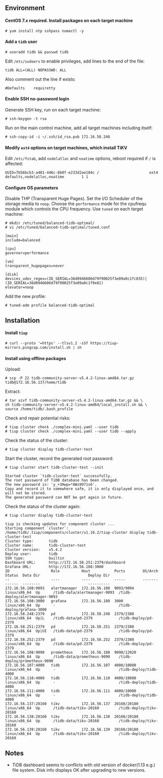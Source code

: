 ## Environment

#### CentOS 7.x required. Install packages on each target machine

```shell
# yum install ntp sshpass numactl -y
```

#### Add a `tidb` user

```shell
# useradd tidb && passwd tidb
```
Edit `/etc/sudoers` to enable privileges, add lines to the end of the file:
```
tidb ALL=(ALL) NOPASSWD: ALL
```
Also comment out the line if exists:
```
#Defaults    requiretty
```

#### Enable SSH no-password login

Generate SSH key, run on each target machine:
```shell
# ssh-keygen -t rsa
```
Run on the main control machine, add all target machines including itself:
```shell
# ssh-copy-id -i ~/.ssh/id_rsa.pub 172.16.58.248
```

#### Modify `ext4` options on target machines, which install TiKV

Edit `/etc/fstab`, add `nodelalloc` and `noatime` options, reboot required if `/` is affected:
```
UUID=7b56bcb3-a401-446c-8b0f-e233d2ae184c /                       ext4    defaults,nodelalloc,noatime        1 1
```

#### Configure OS parameters

Disable THP (Transparent Huge Pages). Set the I/O Scheduler of the storage media to `noop`. Choose the `performance` mode for the cpufrequ module which controls the CPU frequency. Use `tuned` on each target machine:
```shell
# mkdir /etc/tuned/balanced-tidb-optimal/
# vi /etc/tuned/balanced-tidb-optimal/tuned.conf
```
```
[main]
include=balanced

[cpu]
governor=performance

[vm]
transparent_hugepages=never

[disk]
devices_udev_regex=(ID_SERIAL=36d0946606d79f90025f3e09a0c1fc035)|(ID_SERIAL=36d0946606d79f90025f3e09a0c1f9e81)
elevator=noop
```
Add the new profile:
```shell
# tuned-adm profile balanced-tidb-optimal
```

## Installation

#### Install `tiup`

```shell
# curl --proto '=https' --tlsv1.2 -sSf https://tiup-mirrors.pingcap.com/install.sh | sh
```

#### Install using offline packages

Upload:
```shell
# scp -P 22 tidb-community-server-v5.4.2-linux-amd64.tar.gz tidb@172.16.56.137/home/tidb
```
Extract:
```shell
# tar xzvf tidb-community-server-v5.4.2-linux-amd64.tar.gz && \
sh tidb-community-server-v5.4.2-linux-amd64/local_install.sh && \
source /home/tidb/.bash_profile
```
Check and repair potential risks:
```shell
# tiup cluster check ./complex-mini.yaml --user tidb
# tiup cluster check ./complex-mini.yaml --user tidb --apply
```
Check the status of the cluster:
```shell
# tiup cluster display tidb-cluster-test
```
Start the cluster, record the generated root password:
```shell
# tiup cluster start tidb-cluster-test --init
```
```
Started cluster `tidb-cluster-test` successfully.
The root password of TiDB database has been changed.
The new password is: 'y_+3Hwp=*AWz8971s6'.
Copy and record it to somewhere safe, it is only displayed once, and will not be stored.
The generated password can NOT be got again in future.
```
Check the status of the cluster again:
```shell
# tiup cluster display tidb-cluster-test
```
```
tiup is checking updates for component cluster ...
Starting component `cluster`: /home/tidb/.tiup/components/cluster/v1.10.2/tiup-cluster display tidb-cluster-test
Cluster type:       tidb
Cluster name:       tidb-cluster-test
Cluster version:    v5.4.2
Deploy user:        tidb
SSH type:           builtin
Dashboard URL:      http://172.16.58.251:2379/dashboard
Grafana URL:        http://172.16.56.108:3000
ID                   Role          Host           Ports        OS/Arch       Status  Data Dir                      Deploy Dir
--                   ----          ----           -----        -------       ------  --------                      ----------
172.16.56.108:9093   alertmanager  172.16.56.108  9093/9094    linux/x86_64  Up      /tidb-data/alertmanager-9093  /tidb-deploy/alertmanager-9093
172.16.56.108:3000   grafana       172.16.56.108  3000         linux/x86_64  Up      -                             /tidb-deploy/grafana-3000
172.16.58.248:2379   pd            172.16.58.248  2379/2380    linux/x86_64  Up|L    /tidb-data/pd-2379            /tidb-deploy/pd-2379
172.16.58.251:2379   pd            172.16.58.251  2379/2380    linux/x86_64  Up|UI   /tidb-data/pd-2379            /tidb-deploy/pd-2379
172.16.58.252:2379   pd            172.16.58.252  2379/2380    linux/x86_64  Up      /tidb-data/pd-2379            /tidb-deploy/pd-2379
172.16.56.108:9090   prometheus    172.16.56.108  9090/12020   linux/x86_64  Up      /tidb-data/prometheus-9090    /tidb-deploy/prometheus-9090
172.16.56.107:4000   tidb          172.16.56.107  4000/10080   linux/x86_64  Up      -                             /tidb-deploy/tidb-4000
172.16.56.110:4000   tidb          172.16.56.110  4000/10080   linux/x86_64  Up      -                             /tidb-deploy/tidb-4000
172.16.56.111:4000   tidb          172.16.56.111  4000/10080   linux/x86_64  Up      -                             /tidb-deploy/tidb-4000
172.16.56.137:20160  tikv          172.16.56.137  20160/20180  linux/x86_64  Up      /tidb-data/tikv-20160         /tidb-deploy/tikv-20160
172.16.56.138:20160  tikv          172.16.56.138  20160/20180  linux/x86_64  Up      /tidb-data/tikv-20160         /tidb-deploy/tikv-20160
172.16.56.139:20160  tikv          172.16.56.139  20160/20180  linux/x86_64  Up      /tidb-data/tikv-20160         /tidb-deploy/tikv-20160
```

## Notes

- TiDB dashboard seems to conflicts with old version of docker(1.13 e.g.) file system. Disk info displays OK after upgrading to new versions.

